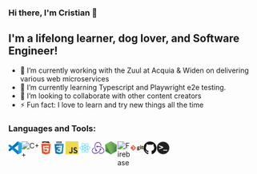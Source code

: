 ### Hi there, I'm Cristian 👋

## I'm a lifelong learner, dog lover, and Software Engineer!
- 🔭   I’m currently working with the Zuul at Acquia & Widen on delivering various web microservices
- 🌱   I’m currently learning Typescript and Playwright e2e testing.
- 👯   I’m looking to collaborate with other content creators
- ⚡    Fun fact: I love to learn and try new things all the time

### Languages and Tools:

[<img align="left" alt="Visual Studio Code" width="26px" src="https://raw.githubusercontent.com/github/explore/80688e429a7d4ef2fca1e82350fe8e3517d3494d/topics/visual-studio-code/visual-studio-code.png" />][webdevplaylist]

[<img align="left" alt="C++" width="36px" src="https://cdn.freebiesupply.com/logos/thumbs/2x/c-logo.png" />][cpp]

[<img align="left" alt="HTML5" width="26px" src="https://raw.githubusercontent.com/github/explore/80688e429a7d4ef2fca1e82350fe8e3517d3494d/topics/html/html.png" />][webdevplaylist]

[<img align="left" alt="CSS3" width="26px" src="https://raw.githubusercontent.com/github/explore/80688e429a7d4ef2fca1e82350fe8e3517d3494d/topics/css/css.png" />][cssplaylist]

[<img align="left" alt="JavaScript" width="26px" src="https://raw.githubusercontent.com/github/explore/80688e429a7d4ef2fca1e82350fe8e3517d3494d/topics/javascript/javascript.png" />][jsplaylist]

[<img align="left" alt="React" width="26px" src="https://raw.githubusercontent.com/github/explore/80688e429a7d4ef2fca1e82350fe8e3517d3494d/topics/react/react.png" />][reactplaylist]

[<img align="left" alt="React" width="26px" src="https://raw.githubusercontent.com/github/explore/80688e429a7d4ef2fca1e82350fe8e3517d3494d/topics/redux/redux.png" />][reactplaylist]

[<img align="left" alt="Node.js" width="26px" src="https://raw.githubusercontent.com/github/explore/80688e429a7d4ef2fca1e82350fe8e3517d3494d/topics/nodejs/nodejs.png" />][webdevplaylist]

[<img align="left" alt="Firebase" width="26px" src="https://firebase.google.com/downloads/brand-guidelines/PNG/logo-vertical.png" />][webdevplaylist]

[<img align="left" alt="Git" width="26px" src="https://raw.githubusercontent.com/github/explore/80688e429a7d4ef2fca1e82350fe8e3517d3494d/topics/git/git.png" />][webdevplaylist]

[<img align="left" alt="GitHub" width="26px" src="https://raw.githubusercontent.com/github/explore/78df643247d429f6cc873026c0622819ad797942/topics/github/github.png" />][webdevplaylist]
[<img align="left" alt="HTML5" width="26px" src="https://raw.githubusercontent.com/github/explore/80688e429a7d4ef2fca1e82350fe8e3517d3494d/topics/terminal/terminal.png" />][webdevplaylist]
<br />

<!-- ### Connect with me: -->
<!-- [<img align="left" alt="Cristian | LinkedIn" width="22px" src="https://cdn.jsdelivr.net/npm/simple-icons@v3/icons/linkedin.svg" />][linkedin]
 -->
<br />

[website]: https://www.google.com/
[cpp]:https://www.google.com/
[linkedin]: https://www.google.com/
[facebook]: https://www.google.com/
[twitter]: https://www.google.com/
[youtube]: https://www.google.com/
[webdevplaylist]: https://www.google.com/
[jsplaylist]: https://www.google.com/
[cssplaylist]: https://www.google.com/
[reactplaylist]: https://www.google.com/

